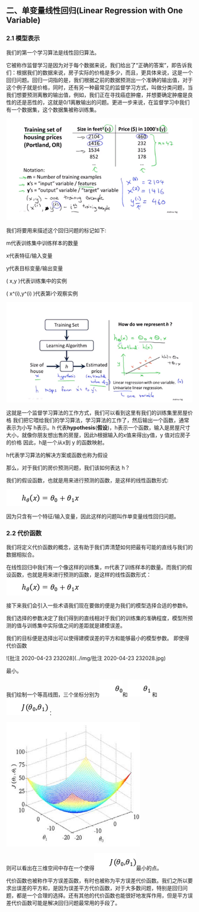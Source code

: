 ## 二、单变量线性回归(Linear Regression with One Variable)

### 2.1 模型表示

我们的第一个学习算法是线性回归算法。

它被称作监督学习是因为对于每个数据来说，我们给出了“正确的答案”，即告诉我们：根据我们的数据来说，房子实际的价格是多少，而且，更具体来说，这是一个回归问题。回归一词指的是，我们根据之前的数据预测出一个准确的输出值，对于这个例子就是价格，同时，还有另一种最常见的监督学习方式，叫做分类问题，当我们想要预测离散的输出值，例如，我们正在寻找癌症肿瘤，并想要确定肿瘤是良性的还是恶性的，这就是0/1离散输出的问题。更进一步来说，在监督学习中我们有一个数据集，这个数据集被称训练集。

![image-20200423223248564](../img/image-20200423223248564.png)

我们将要用来描述这个回归问题的标记如下:

m代表训练集中训练样本的数量

x代表特征/输入变量

y代表目标变量/输出变量

( x,y )代表训练集中的实例

( x^(i),y^(i) )代表第i个观察实例

![image-20200423224054401](../img/image-20200423224054401.png)

这就是一个监督学习算法的工作方式，我们可以看到这里有我们的训练集里房屋价格
我们把它喂给我们的学习算法，学习算法的工作了，然后输出一个函数，通常表示为小写 h表示。h 代表**hypothesis**(**假设**)，h表示一个函数，输入是房屋尺寸大小，就像你朋友想出售的房屋，因此h根据输入的x值来得出y值，y 值对应房子的价格 因此，h是一个从x到 y 的函数映射。

h代表学习算法的解决方案或函数也称为假设

那么，对于我们的房价预测问题，我们该如何表达 h？

我们的假设函数，也就是用来进行预测的函数，是这样的线性函数形式:

![img](../img/wps1.jpg)

因为只含有一个特征/输入变量，因此这样的问题叫作单变量线性回归问题。

### 2.2 代价函数

我们将定义代价函数的概念，这有助于我们弄清楚如何把最有可能的直线与我们的数据相拟合。

在线性回归中我们有一个像这样的训练集，m代表了训练样本的数量。而我们的假设函数，也就是用来进行预测的函数，是这样的线性函数形式：![wps1](../img/wps1.jpg)

接下来我们会引入一些术语我们现在要做的便是为我们的模型选择合适的参数θ。

我们选择的参数决定了我们得到的直线相对于我们的训练集的准确程度，模型所预测的值与训练集中实际值之间的差距就是建模误差。

我们的目标便是选择出可以使得建模误差的平方和能够最小的模型参数。 即使得代价函数

![批注 2020-04-23 232028](../img/批注 2020-04-23 232028.jpg)

最小。

我们绘制一个等高线图，三个坐标分别为![img](../img/wps8.jpg)和![img](../img/wps9.jpg) 和![img](../img/wps10.jpg)：

![image-20200423232402748](../img/image-20200423232402748.png)

则可以看出在三维空间中存在一个使得![wps10](../img/wps10.jpg)最小的点。

代价函数也被称作平方误差函数，有时也被称为平方误差代价函数。我们之所以要求出误差的平方和，是因为误差平方代价函数，对于大多数问题，特别是回归问题，都是一个合理的选择。还有其他的代价函数也能很好地发挥作用，但是平方误差代价函数可能是解决回归问题最常用的手段了。